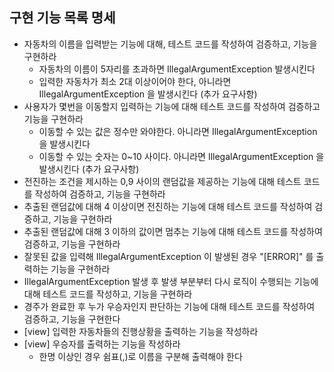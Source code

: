 ## 구현 기능 목록 명세

- 자동차의 이름을 입력받는 기능에 대해, 테스트 코드를 작성하여 검증하고, 기능을 구현하라
  - 자동차의 이름이 5자리를 초과하면 IllegalArgumentException 발생시킨다
  - 입력한 자동차가 최소 2대 이상이어야 한다, 아니라면 IllegalArgumentException 을 발생시킨다 (추가 요구사항)
- 사용자가 몇번을 이동할지 입력하는 기능에 대해 테스트 코드를 작성하여 검증하고 기능을 구현하라
  - 이동할 수 있는 값은 정수만 와야한다. 아니라면 IllegalArgumentException 을 발생시킨다
  - 이동할 수 있는 숫자는 0~10 사이다. 아니라면 IllegalArgumentException 을 발생시킨다 (추가 요구사항)
- 전진하는 조건을 제시하는 0,9 사이의 랜덤값을 제공하는 기능에 대해 테스트 코드를 작성하여 검증하고, 기능을 구현하라
- 추출된 랜덤값에 대해 4 이상이면 전진하는 기능에 대해 테스트 코드를 작성하여 검증하고, 기능을 구현하라
- 추출된 랜덤값에 대해 3 이하의 값이면 멈추는 기능에 대해 테스트 코드를 작성하여 검증하고, 기능을 구현하라
- 잘못된 값을 입력해 IllegalArgumentException 이 발생된 경우 "[ERROR]" 를 출력하는 기능을 구현하라
- IllegalArgumentException 발생 후 발생 부분부터 다시 로직이 수행되는 기능에 대해 테스트 코드를 작성하고, 기능을 구현하라
- 경주가 완료한 후 누가 우승자인지 판단하는 기능에 대해 테스트 코드를 작성하여 검증하고, 기능을 구현한다
- [view] 입력한 자동차들의 진행상황을 출력하는 기능을 작성하라
- [view] 우승자를 출력하는 기능을 작성하라
  - 한명 이상인 경우 쉼표(,)로 이름을 구분해 출력해야 한다